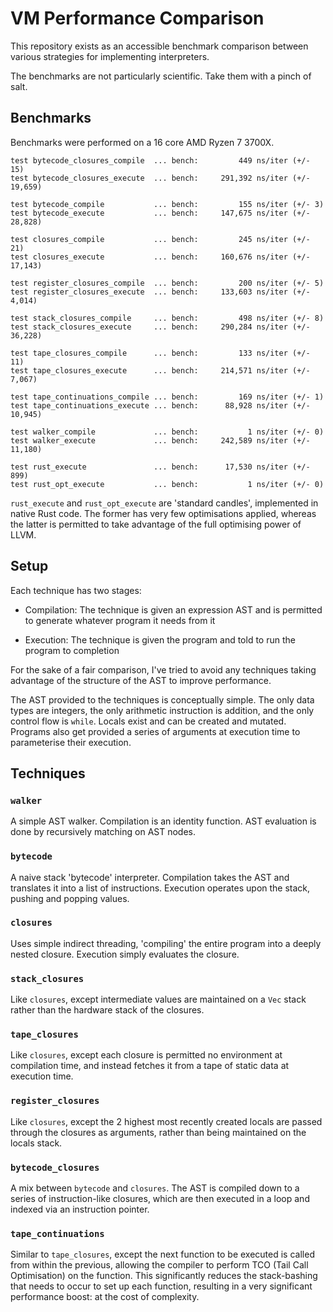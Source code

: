 # VM Performance Comparison

This repository exists as an accessible benchmark comparison between various strategies for implementing interpreters.

The benchmarks are not particularly scientific. Take them with a pinch of salt.

## Benchmarks

Benchmarks were performed on a 16 core AMD Ryzen 7 3700X.

```
test bytecode_closures_compile  ... bench:         449 ns/iter (+/- 15)
test bytecode_closures_execute  ... bench:     291,392 ns/iter (+/- 19,659)

test bytecode_compile           ... bench:         155 ns/iter (+/- 3)
test bytecode_execute           ... bench:     147,675 ns/iter (+/- 28,828)

test closures_compile           ... bench:         245 ns/iter (+/- 21)
test closures_execute           ... bench:     160,676 ns/iter (+/- 17,143)

test register_closures_compile  ... bench:         200 ns/iter (+/- 5)
test register_closures_execute  ... bench:     133,603 ns/iter (+/- 4,014)

test stack_closures_compile     ... bench:         498 ns/iter (+/- 8)
test stack_closures_execute     ... bench:     290,284 ns/iter (+/- 36,228)

test tape_closures_compile      ... bench:         133 ns/iter (+/- 11)
test tape_closures_execute      ... bench:     214,571 ns/iter (+/- 7,067)

test tape_continuations_compile ... bench:         169 ns/iter (+/- 1)
test tape_continuations_execute ... bench:      88,928 ns/iter (+/- 10,945)

test walker_compile             ... bench:           1 ns/iter (+/- 0)
test walker_execute             ... bench:     242,589 ns/iter (+/- 11,180)

test rust_execute               ... bench:      17,530 ns/iter (+/- 899)
test rust_opt_execute           ... bench:           1 ns/iter (+/- 0)
```

`rust_execute` and `rust_opt_execute` are 'standard candles', implemented in native Rust code. The former has very few
optimisations applied, whereas the latter is permitted to take advantage of the full optimising power of LLVM.

## Setup

Each technique has two stages:

- Compilation: The technique is given an expression AST and is permitted to generate whatever program it needs from it

- Execution: The technique is given the program and told to run the program to completion

For the sake of a fair comparison, I've tried to avoid any techniques taking advantage of the structure of the AST to
improve performance.

The AST provided to the techniques is conceptually simple. The only data types are integers, the only arithmetic
instruction is addition, and the only control flow is `while`. Locals exist and can be created and mutated. Programs
also get provided a series of arguments at execution time to parameterise their execution.

## Techniques

### `walker`

A simple AST walker. Compilation is an identity function. AST evaluation is done by recursively matching on AST nodes.

### `bytecode`

A naive stack 'bytecode' interpreter. Compilation takes the AST and translates it into a list of instructions. Execution
operates upon the stack, pushing and popping values.

### `closures`

Uses simple indirect threading, 'compiling' the entire program into a deeply nested closure. Execution simply evaluates
the closure.

### `stack_closures`

Like `closures`, except intermediate values are maintained on a `Vec` stack rather than the hardware stack of the
closures.

### `tape_closures`

Like `closures`, except each closure is permitted no environment at compilation time, and instead fetches it from a tape
of static data at execution time.

### `register_closures`

Like `closures`, except the 2 highest most recently created locals are passed through the closures as arguments, rather
than being maintained on the locals stack.

### `bytecode_closures`

A mix between `bytecode` and `closures`. The AST is compiled down to a series of instruction-like closures, which are
then executed in a loop and indexed via an instruction pointer.

### `tape_continuations`

Similar to `tape_closures`, except the next function to be executed is called from within the previous, allowing the
compiler to perform TCO (Tail Call Optimisation) on the function. This significantly reduces the stack-bashing that
needs to occur to set up each function, resulting in a very significant performance boost: at the cost of complexity.
